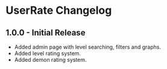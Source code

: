 # UserRate Changelog

## 1.0.0 - Initial Release
* Added admin page with level searching, filters and graphs.
* Added level rating system.
* Added demon rating system.

